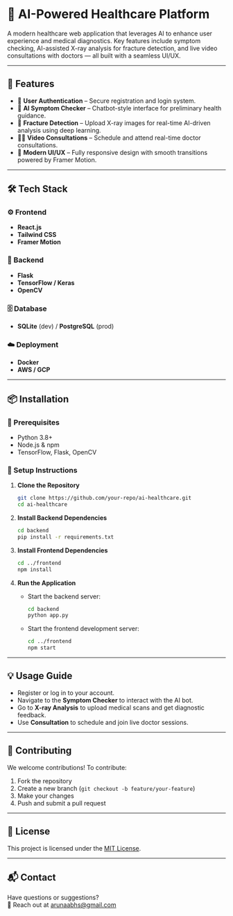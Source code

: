 # 🧠 AI-Powered Healthcare Platform

A modern healthcare web application that leverages AI to enhance user experience and medical diagnostics. Key features include symptom checking, AI-assisted X-ray analysis for fracture detection, and live video consultations with doctors — all built with a seamless UI/UX.

---

## 🚀 Features

- 🔐 **User Authentication** – Secure registration and login system.  
- 💬 **AI Symptom Checker** – Chatbot-style interface for preliminary health guidance.  
- 🩻 **Fracture Detection** – Upload X-ray images for real-time AI-driven analysis using deep learning.  
- 🧑‍⚕️ **Video Consultations** – Schedule and attend real-time doctor consultations.  
- 🎨 **Modern UI/UX** – Fully responsive design with smooth transitions powered by Framer Motion.

---

## 🛠️ Tech Stack

### ⚙️ Frontend
- **React.js**  
- **Tailwind CSS**  
- **Framer Motion**

### 🧪 Backend
- **Flask**  
- **TensorFlow / Keras**  
- **OpenCV**

### 🗄️ Database
- **SQLite** (dev) / **PostgreSQL** (prod)

### ☁️ Deployment
- **Docker**  
- **AWS / GCP**

---

## 📦 Installation

### 🔧 Prerequisites
- Python 3.8+  
- Node.js & npm  
- TensorFlow, Flask, OpenCV

### 🧰 Setup Instructions

1. **Clone the Repository**
   ```bash
   git clone https://github.com/your-repo/ai-healthcare.git
   cd ai-healthcare
   ```

2. **Install Backend Dependencies**
   ```bash
   cd backend
   pip install -r requirements.txt
   ```

3. **Install Frontend Dependencies**
   ```bash
   cd ../frontend
   npm install
   ```

4. **Run the Application**
   - Start the backend server:
     ```bash
     cd backend
     python app.py
     ```
   - Start the frontend development server:
     ```bash
     cd ../frontend
     npm start
     ```

---

## 💡 Usage Guide

- Register or log in to your account.
- Navigate to the **Symptom Checker** to interact with the AI bot.
- Go to **X-ray Analysis** to upload medical scans and get diagnostic feedback.
- Use **Consultation** to schedule and join live doctor sessions.

---

## 🤝 Contributing

We welcome contributions! To contribute:

1. Fork the repository  
2. Create a new branch (`git checkout -b feature/your-feature`)  
3. Make your changes  
4. Push and submit a pull request  

---

## 📄 License

This project is licensed under the [MIT License](LICENSE).

---

## 📬 Contact

Have questions or suggestions?  
📧 Reach out at [arunaabhs@gmail.com](mailto:arunaabhs@gmail.com)